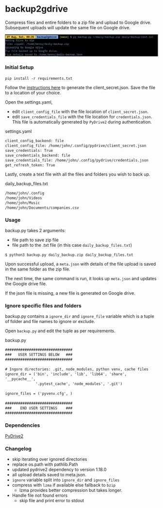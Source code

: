 # backup2gdrive

Compress files and entire folders to a zip file and upload to Google drive.
Subsequent uploads will update the same file on Google drive.

![Screenshot](https://raw.githubusercontent.com/BennyThadikaran/backup2gdrive/main/screenshot.png)

### Initial Setup

`pip install -r requirements.txt`

Follow the [instructions here](https://docs.iterative.ai/PyDrive2/quickstart/#authentication) to generate the client_secret.json.
Save the file to a location of your choice.

Open the settings.yaml,

- edit `client_config_file` with the file location of `client_secret.json`.
- edit `save_credentials_file` with the file location for `credentials.json`. This file is automatically generated by `PyDrive2` during authentication.

settings.yaml

```
client_config_backend: file
client_config_file: /home/john/.config/pydrive/client_secret.json
save_credentials: True
save_credentials_backend: file
save_credentials_file: /home/john/.config/pydrive/credentials.json
get_refresh_token: True
```

Lastly, create a text file with all the files and folders you wish to back up.

daily_backup_files.txt

```
/home/john/.config
/home/john/Videos
/home/john/Music
/home/john/Documents/companies.csv
```

### Usage

backup.py takes 2 arguments:

- file path to save zip file
- file path to the .txt file (in this case `daily_backup_files.txt`)

`$ python3 backup.py daily_backup.zip daily_backup_files.txt`

Upon successful upload, a `meta.json` with details of the file upload is saved in the same folder as the zip file.

The next time, the same command is run, it looks up `meta.json` and updates the Google drive file.

If the json file is missing, a new file is generated on Google drive.

### Ignore specific files and folders

backup.py contains a `ignore_dir` and `ignore_file` variable which is a tuple of folder and file names to ignore or exclude.

Open `backup.py` and edit the tuple as per requirements.

backup.py

```
###############################
###   USER SETTINGS BELOW   ###
###############################

# Ingore directories: .git, node_modules, python venv, cache files
ignore_dir = ('bin', 'include', 'lib', 'lib64', 'share', '__pycache__',
              '.pytest_cache', 'node_modules', '.git')

ignore_files = ('pyvenv.cfg', )

###############################
###    END USER SETTINGS    ###
###############################
```

### Dependencies

[PyDrive2](https://pypi.org/project/PyDrive2/)

### Changelog

- skip iterating over ignored directories
- replace os.path with pathlib.Path
- updated pydrive2 dependency to version 1.18.0
- all upload details saved to meta.json.
- `ignore` variable split into `ignore_dir` and `ignore_files`
- compress with `lzma` if available else fallback to `bzip`
  - lzma provides better compression but takes longer.
- Handle file not found errors
  - skip file and print error to stdout

